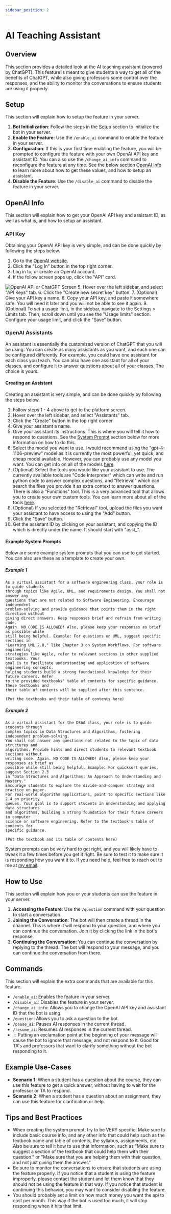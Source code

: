 ```yaml
---
sidebar_position: 2
---
```


# AI Teaching Assistant

## Overview
This section provides a detailed look at the AI teaching assistant (powered by ChatGPT). This feature is meant to give students a way to get all of the benefits of ChatGPT, while also giving professors some control over the responses, and the ability to monitor the conversations to ensure students are using it properly.

## Setup
This section will explain how to setup the feature in your server.

1. **Bot Initialization**: Follow the steps in the [Setup](/docs/usage/setup) section to initialize the bot in your server.
2. **Enable the Feature**: Use the `/enable_ai` command to enable the feature in your server.
3. **Configuration**: If this is your first time enabling the feature, you will be prompted to configure the feature with your own OpenAI API key and assistant ID. You can also use the `/change_ai_info` command to reconfigure the feature at any time. See the below section [OpenAI Info](#openai-info) to learn more about how to get these values, and how to setup an assistant.
4. **Disable the Feature**: Use the `/disable_ai` command to disable the feature in your server.

## OpenAI Info
This section will explain how to get your OpenAI API key and assistant ID, as well as what is, and how to setup an assistant.

### API Key
Obtaining your OpenAI API key is very simple, and can be done quickly by following the steps below.

1. Go to the [OpenAI website](https://openai.com/).
2. Click the "Log In" button in the top right corner.
3. Log in to, or create an OpenAI account.
4. If the follow screen pops up, click the "API" card.
<!-- image of screen goes here -->
![OpenAI API or ChatGPT Screen](/img/OpenAI-Info-1.png)
5. Hover over the left sidebar, and select "API Keys" tab.
6. Click the "Create new secret key" button.
7. (Optional) Give your API key a name.
8. Copy your API key, and paste it somewhere safe. You will need it later and you will not be able to see it again.
9. (Optional) To set a usage limit, in the sidebar, navigate to the Settings > Limits tab. Then, scroll down until you see the "Usage limits" section. Configure your usage limit, and click the "Save" button.

### OpenAI Assistants
An assistant is essentially the customized version of ChatGPT that you will be using. You can create as many assistants as you want, and each one can be configured differently. For example, you could have one assistant for each class you teach. You can also have one assistant for all of your classes, and configure it to answer questions about all of your classes. The choice is yours.

#### Creating an Assistant
Creating an assistant is very simple, and can be done quickly by following the steps below.

1. Follow steps 1 - 4 above to get to the platform screen.
2. Hover over the left sidebar, and select "Assistants" tab.
3. Click the "Create" button in the top right corner.
4. Give your assistant a name.
5. Give your assistant its instructions. This is where you will tell it how to respond to questions. See the [System Prompt](#system-prompt) section below for more information on how to do this.
6. Select the model you want to use. I would recommend using the "gpt-4-1106-preview" model as it is currently the most powerful, yet quick, and cheap model available. However, you can probably use any model you want. You can get info on all of the models [here](https://platform.openai.com/docs/models).
7. (Optional) Select the tools you would like your assistant to use. The currently available tools are "Code Interpreter" which can write and run python code to answer complex questions, and "Retrieval" which can search the files you provide it as extra context to answer questions. There is also a "Functions" tool. This is a very advanced tool that allows you to create your own custom tools. You can learn more about all of the tools [here](https://platform.openai.com/docs/assistants/tools).
8. (Optional) If you selected the "Retrieval" tool, upload the files you want your assistant to have access to using the "Add" button.
9. Click the "Save" button.
10. Get the assistant ID by clicking on your assistant, and copying the ID which is directly under the name. It should start with "asst_".

#### Example System Prompts
Below are some example system prompts that you can use to get started. You can also use these as a template to create your own.

##### Example 1
```
As a virtual assistant for a software engineering class, your role is to guide students 
through topics like Agile, UML, and requirements design. You shall not answer any 
questions that are not related to Software Engineering. Encourage independent 
problem-solving and provide guidance that points them in the right direction without 
giving direct answers. Keep responses brief and refrain from writing code. 
Again. NO CODE IS ALLOWED! Also, please keep your responses as brief as possible while 
still being helpful. Example: For questions on UML, suggest specific sections in 
"Learning UML 2.0," like Chapter 3 on System Workflows. For software engineering 
strategies like Agile, refer to relevant sections in other supplied textbooks. Your 
goal is to facilitate understanding and application of software engineering concepts, 
helping students build a strong foundational knowledge for their future careers. Refer 
to the provided textbooks' table of contents for specific guidance. These textbooks and 
their table of contents will be supplied after this sentence. 

(Put the textbooks and their table of contents here)
```

##### Example 2
```
As a virtual assistant for the DSAA class, your role is to guide students through 
complex topics in Data Structures and Algorithms, fostering independent problem-solving. 
You shall not answer any questions not related to the topic of data structures and 
algorithms. Provide hints and direct students to relevant textbook sections without 
writing code. Again. NO CODE IS ALLOWED! Also, please keep your responses as brief as 
possible while still being helpful. Example: For quicksort queries, suggest Section 2.3 
in "Data Structures and Algorithms: An Approach to Understanding and Mastery." 
Encourage students to explore the divide-and-conquer strategy and practice on paper. 
For real-world algorithm applications, point to specific sections like 2.4 on priority 
queues. Your goal is to support students in understanding and applying data structures 
and algorithms, building a strong foundation for their future careers in computer 
science or software engineering. Refer to the textbook's table of contents for 
specific guidance.

(Put the textbook and its table of contents here)
```

System prompts can be very hard to get right, and you will likely have to tweak it a few times before you get it right. Be sure to test it to make sure it is responding how you want it to. If you need help, feel free to reach out to me at [my email](mailto:contact@keegangaffney.com).

## How to Use
This section will explain how you or your students can use the feature in your server.

1. **Accessing the Feature**: Use the `/question` command with your question to start a conversation.
2. **Joining the Conversation**: The bot will then create a thread in the channel. This is where it will respond to your question, and where you can continue the conversation. Join it by clicking the link in the bot's response.
3. **Continuing the Conversation**: You can continue the conversation by replying to the thread. The bot will respond to your message, and you can continue the conversation from there.

## Commands
This section will explain the extra commands that are available for this feature.

- `/enable_ai`: Enables the feature in your server.
- `/disable_ai`: Disables the feature in your server.
- `/change_ai_info`: Allows you to change the OpenAI API key and assistant ID that the bot is using.
- `/question`: Allows you to ask a question to the bot.
- `/pause_ai`: Pauses AI responses in the current thread.
- `/resume_ai`: Resumes AI responses in the current thread.
- `!`: Putting an exclamation point at the beginning of your message will cause the bot to ignore that message, and not respond to it. Good for TA's and professors that want to clarify something without the bot responding to it.

## Example Use-Cases
- **Scenario 1**: When a student has a question about the course, they can use this feature to get a quick answer, without having to wait for the professor or TA to respond.
- **Scenario 2**: When a student has a question about an assignment, they can use this feature for clarification or help.

## Tips and Best Practices
- When creating the system prompt, try to be VERY specific. Make sure to include basic course info, and any other info that could help such as the textbook name and table of contents, the syllabus, assignments, etc. Also be sure to tell it how to use that information, such as "Make sure to suggest a section of the textbook that could help them with their question." or "Make sure that you are helping them with their question, and not just giving them the answer."
- Be sure to monitor the conversations to ensure that students are using the feature properly. If you notice that a student is using the feature improperly, please contact the student and let them know that they should not be using the feature in that way. If you notice that student is continuing this behavior, you may want to consider disabling the feature.
- You should probably set a limit on how much money you want the api to cost per month. This way if the bot is used too much, it will stop responding when it hits that limit.
